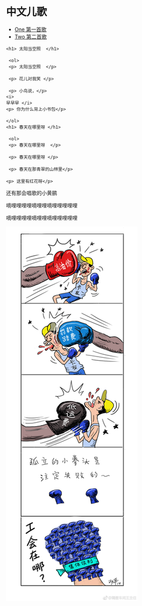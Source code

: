 # 中文儿歌

<html>

<head>

<title>

中文儿歌
</title>

<meta charset="UTF-8">

</head>

<body>

<ul>

<li> <a href="songs/sunsong.html"> One 第一首歌 </a> </li>

<li> <a href="songs/springsong.html">Two 第二首歌</a> </li> 



</ul>

    <h1> 太阳当空照  </h1>
  
     <ol>
	 <p> 太阳当空照  </p>

     <p> 花儿对我笑 </p>
	 
	 <p> 小鸟说，</p> 
    <i> 
    早早早 </i>
    <p> 你为什么背上小书包</p>
	
	</ol>
    <h1> 春天在哪里呀 </h1>

	 <ol>
	 <p> 春天在哪里呀  </p>

     <p> 春天在哪里呀 </p>
	 
	 <p> 春天在那青翠的山林里</p> 
     
    <p> 这里有红花呀</p> 
	
<p> 还有那会唱歌的小黄鹂</p>
	
	
<p> 嘀哩哩哩哩嘀哩哩嘀哩哩哩哩哩</p>

<p> 嘀哩哩哩哩嘀哩哩嘀哩哩哩哩哩</p>
	</ol>
	<img src="/images/one.JPG">

</body>

</html>

